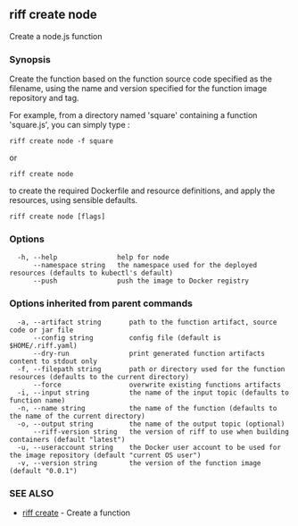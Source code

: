 ## riff create node

Create a node.js function

### Synopsis

Create the function based on the function source code specified as the filename, using the name
and version specified for the function image repository and tag.  

For example, from a directory  named 'square' containing a function 'square.js', you can simply type :

    riff create node -f square

  or

    riff create node

to create the required Dockerfile and resource definitions, and apply the resources, using sensible defaults.

```
riff create node [flags]
```

### Options

```
  -h, --help               help for node
      --namespace string   the namespace used for the deployed resources (defaults to kubectl's default)
      --push               push the image to Docker registry
```

### Options inherited from parent commands

```
  -a, --artifact string       path to the function artifact, source code or jar file
      --config string         config file (default is $HOME/.riff.yaml)
      --dry-run               print generated function artifacts content to stdout only
  -f, --filepath string       path or directory used for the function resources (defaults to the current directory)
      --force                 overwrite existing functions artifacts
  -i, --input string          the name of the input topic (defaults to function name)
  -n, --name string           the name of the function (defaults to the name of the current directory)
  -o, --output string         the name of the output topic (optional)
      --riff-version string   the version of riff to use when building containers (default "latest")
  -u, --useraccount string    the Docker user account to be used for the image repository (default "current OS user")
  -v, --version string        the version of the function image (default "0.0.1")
```

### SEE ALSO

* [riff create](riff_create.md)	 - Create a function


